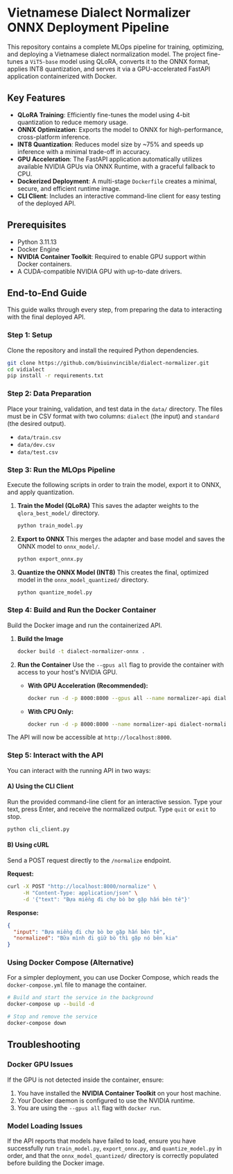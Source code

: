 # Vietnamese Dialect Normalizer ONNX Deployment Pipeline

This repository contains a complete MLOps pipeline for training, optimizing, and deploying a Vietnamese dialect normalization model. The project fine-tunes a `ViT5-base` model using QLoRA, converts it to the ONNX format, applies INT8 quantization, and serves it via a GPU-accelerated FastAPI application containerized with Docker.

## Key Features

- **QLoRA Training**: Efficiently fine-tunes the model using 4-bit quantization to reduce memory usage.
- **ONNX Optimization**: Exports the model to ONNX for high-performance, cross-platform inference.
- **INT8 Quantization**: Reduces model size by ~75% and speeds up inference with a minimal trade-off in accuracy.
- **GPU Acceleration**: The FastAPI application automatically utilizes available NVIDIA GPUs via ONNX Runtime, with a graceful fallback to CPU.
- **Dockerized Deployment**: A multi-stage `Dockerfile` creates a minimal, secure, and efficient runtime image.
- **CLI Client**: Includes an interactive command-line client for easy testing of the deployed API.

## Prerequisites

- Python 3.11.13
- Docker Engine
- **NVIDIA Container Toolkit**: Required to enable GPU support within Docker containers.
- A CUDA-compatible NVIDIA GPU with up-to-date drivers.

## End-to-End Guide

This guide walks through every step, from preparing the data to interacting with the final deployed API.

### Step 1: Setup

Clone the repository and install the required Python dependencies.

```bash
git clone https://github.com/biuinvincible/dialect-normalizer.git
cd vidialect
pip install -r requirements.txt
```

### Step 2: Data Preparation

Place your training, validation, and test data in the `data/` directory. The files must be in CSV format with two columns: `dialect` (the input) and `standard` (the desired output).

- `data/train.csv`
- `data/dev.csv`
- `data/test.csv`

### Step 3: Run the MLOps Pipeline

Execute the following scripts in order to train the model, export it to ONNX, and apply quantization.

1.  **Train the Model (QLoRA)**
    This saves the adapter weights to the `qlora_best_model/` directory.
    ```bash
    python train_model.py
    ```

2.  **Export to ONNX**
    This merges the adapter and base model and saves the ONNX model to `onnx_model/`.
    ```bash
    python export_onnx.py
    ```

3.  **Quantize the ONNX Model (INT8)**
    This creates the final, optimized model in the `onnx_model_quantized/` directory.
    ```bash
    python quantize_model.py
    ```

### Step 4: Build and Run the Docker Container

Build the Docker image and run the containerized API.

1.  **Build the Image**
    ```bash
    docker build -t dialect-normalizer-onnx .
    ```

2.  **Run the Container**
    Use the `--gpus all` flag to provide the container with access to your host's NVIDIA GPU.

    *   **With GPU Acceleration (Recommended):**
        ```bash
        docker run -d -p 8000:8000 --gpus all --name normalizer-api dialect-normalizer-onnx
        ```

    *   **With CPU Only:**
        ```bash
        docker run -d -p 8000:8000 --name normalizer-api dialect-normalizer-onnx
        ```

The API will now be accessible at `http://localhost:8000`.

### Step 5: Interact with the API

You can interact with the running API in two ways:

#### A) Using the CLI Client

Run the provided command-line client for an interactive session. Type your text, press Enter, and receive the normalized output. Type `quit` or `exit` to stop.

```bash
python cli_client.py
```

#### B) Using cURL

Send a POST request directly to the `/normalize` endpoint.

**Request:**
```bash
curl -X POST "http://localhost:8000/normalize" \
     -H "Content-Type: application/json" \
     -d '{"text": "Bựa miềng đi chự bò bơ gặp hấn bên tê"}'
```

**Response:**
```json
{
  "input": "Bựa miềng đi chự bò bơ gặp hấn bên tê",
  "normalized": "Bữa mình đi giữ bò thì gặp nó bên kia"
}
```

### Using Docker Compose (Alternative)

For a simpler deployment, you can use Docker Compose, which reads the `docker-compose.yml` file to manage the container.

```bash
# Build and start the service in the background
docker-compose up --build -d

# Stop and remove the service
docker-compose down
```

## Troubleshooting

### Docker GPU Issues
If the GPU is not detected inside the container, ensure:
1.  You have installed the **NVIDIA Container Toolkit** on your host machine.
2.  Your Docker daemon is configured to use the NVIDIA runtime.
3.  You are using the `--gpus all` flag with `docker run`.

### Model Loading Issues
If the API reports that models have failed to load, ensure you have successfully run `train_model.py`, `export_onnx.py`, and `quantize_model.py` in order, and that the `onnx_model_quantized/` directory is correctly populated before building the Docker image.
